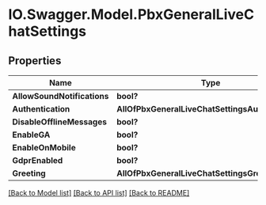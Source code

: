# IO.Swagger.Model.PbxGeneralLiveChatSettings
## Properties

Name | Type | Description | Notes
------------ | ------------- | ------------- | -------------
**AllowSoundNotifications** | **bool?** |  | [optional] 
**Authentication** | **AllOfPbxGeneralLiveChatSettingsAuthentication** |  | [optional] 
**DisableOfflineMessages** | **bool?** |  | [optional] 
**EnableGA** | **bool?** |  | [optional] 
**EnableOnMobile** | **bool?** |  | [optional] 
**GdprEnabled** | **bool?** |  | [optional] 
**Greeting** | **AllOfPbxGeneralLiveChatSettingsGreeting** |  | [optional] 

[[Back to Model list]](../README.md#documentation-for-models) [[Back to API list]](../README.md#documentation-for-api-endpoints) [[Back to README]](../README.md)


